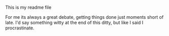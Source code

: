 This is my readme file

For me its always a great debate,
getting things done just moments short of late.
I'd say something witty
at the end of this ditty,
but like I said I procrastinate.

